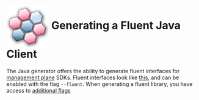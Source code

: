 # <img align="center" src="../images/logo.png">  Generating a Fluent Java Client

The Java generator offers the ability to generate fluent interfaces for [management plane][mgmt] SDKs.
Fluent interfaces look like [this][fluent_ex], and can be enabled with the flag `--fluent`. When
generating a fluent library, you have access to [additional flags][fluent_flags]

<!-- LINKS -->
[mgmt]: https://docs.microsoft.com/en-us/azure/azure-resource-manager/management/control-plane-and-data-plane#control-plane
[fluent_ex]: https://github.com/Azure/azure-sdk-for-java/tree/master/sdk/resourcemanager#fluent-interface
[fluent_flags]: ../../readme.md#additional-settings-for-fluent
